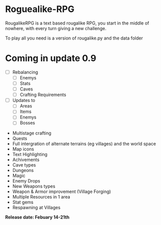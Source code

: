 # Roguealike-RPG
RougalikeRPG is a text based rougalike RPG, you start in the middle of nowhere, with every turn giving a new challenge.

To play all you need is a version of rougalike.py and the data folder

# Coming in update 0.9
- [ ] Rebalancing
  - [ ] Enemys
  - [ ] Stats
  - [ ] Caves
  - [ ] Crafting Requirements

- [ ] Updates to
  - [ ] Areas
  - [ ] Items
  - [ ] Enemys
  - [ ] Bosses

- Multistage crafting
- Quests
- Full intergration of alternate terrains (eg villages) and the world space
- Map icons
- Text Highlighting
- Achivements
- Cave types
- Dungeons
- Magic
- Enemy Drops
- New Weapons types
- Weapon &  Armor improvement (Village Forging)
- Multiple Resources in 1 area
- Stat gems
- Respawning at Villages


__Release date:  Febuary 14-21th__
